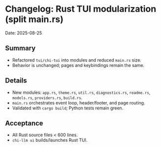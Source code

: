 # Changelog: Rust TUI modularization (split main.rs)

Date: 2025-08-25

## Summary
- Refactored `tui/chi-tui` into modules and reduced `main.rs` size.
- Behavior is unchanged; pages and keybindings remain the same.

## Details
- New modules: `app.rs`, `theme.rs`, `util.rs`, `diagnostics.rs`, `readme.rs`, `models.rs`, `providers.rs`, `build.rs`.
- `main.rs` orchestrates event loop, header/footer, and page routing.
- Validated with `cargo build`; Python tests remain green.

## Acceptance
- All Rust source files < 600 lines.
- `chi-llm ui` builds/launches Rust TUI.
